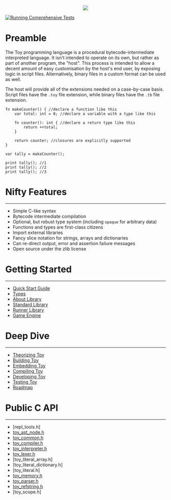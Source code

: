 <div align="center">
  <image src="toylogo.png" />
</div>

[![Running Comprehensive Tests](https://github.com/Ratstail91/Toy/actions/workflows/c-cpp.yml/badge.svg)](https://github.com/Ratstail91/Toy/actions/workflows/c-cpp.yml)

# Preamble

The Toy programming language is a procedural bytecode-intermediate interpreted language. It isn't intended to operate on its own, but rather as part of another program, the "host". This process is intended to allow a decent amount of easy customisation by the host's end user, by exposing logic in script files. Alternatively, binary files in a custom format can be used as well.

The host will provide all of the extensions needed on a case-by-case basis. Script files have the `.toy` file extension, while binary files have the `.tb` file extension.

```
fn makeCounter() { //declare a function like this
	var total: int = 0; //declare a variable with a type like this

	fn counter(): int { //declare a return type like this
		return ++total;
	}

	return counter; //closures are explicitly supported
}

var tally = makeCounter();

print tally(); //1
print tally(); //2
print tally(); //3
```

# Nifty Features

<hr />

* Simple C-like syntax
* Bytecode intermediate compilation
* Optional, but robust type system (including `opaque` for arbitrary data)
* Functions and types are first-class citizens
* Import external libraries
* Fancy slice notation for strings, arrays and dictionaries
* Can re-direct output, error and assertion failure messages
* Open source under the zlib license

# Getting Started

<hr />

* [Quick Start Guide](getting-started/quick-start-guide)
* [Types](getting-started/types)
* [About Library](getting-started/about-library)
* [Standard Library](getting-started/standard-library)
* [Runner Library](getting-started/runner-library)
* [Game Engine](getting-started/game-engine)

# Deep Dive

<hr />

* [Theorizing Toy](deep-dive/theorizing-toy)
* [Building Toy](deep-dive/building-toy)
* [Embedding Toy](deep-dive/embedding-toy)
* [Compiling Toy](deep-dive/compiling-toy)
* [Developing Toy](deep-dive/developing-toy)
* [Testing Toy](deep-dive/testing-toy)
* [Roadmap](deep-dive/roadmap)

# Public C API

<hr />

* [repl_tools.h]
* [toy_ast_node.h](c-api/toy_ast_node_h.md)
* [toy_common.h](c-api/toy_common_h.md)
* [toy_compiler.h](c-api/toy_compiler_h.md)
* [toy_interpreter.h](c-api/toy_interpreter_h.md)
* [toy_lexer.h](c-api/toy_lexer_h.md)
* [toy_literal_array.h]
* [toy_literal_dictionary.h]
* [toy_literal.h]
* [toy_memory.h](c-api/toy_memory_h.md)
* [toy_parser.h](c-api/toy_parser_h.md)
* [toy_refstring.h](c-api/toy_refstring_h.md)
* [toy_scope.h]

